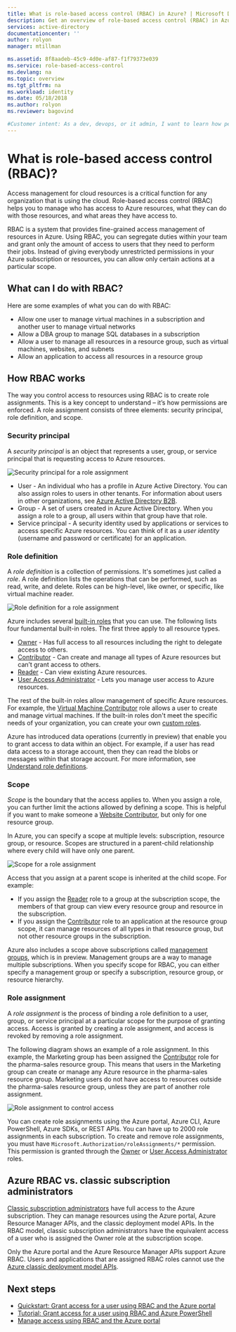 ```yaml
---
title: What is role-based access control (RBAC) in Azure? | Microsoft Docs
description: Get an overview of role-based access control (RBAC) in Azure. Use role assignments to control access to resources in Azure.
services: active-directory
documentationcenter: ''
author: rolyon
manager: mtillman

ms.assetid: 8f8aadeb-45c9-4d0e-af87-f1f79373e039
ms.service: role-based-access-control
ms.devlang: na
ms.topic: overview
ms.tgt_pltfrm: na
ms.workload: identity
ms.date: 05/18/2018
ms.author: rolyon
ms.reviewer: bagovind

#Customer intent: As a dev, devops, or it admin, I want to learn how permissions and roles work in Azure, so that I can better understand how to grant access to resources.
---
```


# What is role-based access control (RBAC)?

Access management for cloud resources is a critical function for any organization that is using the cloud. Role-based access control (RBAC) helps you to manage who has access to Azure resources, what they can do with those resources, and what areas they have access to.

RBAC is a system that provides fine-grained access management of resources in Azure. Using RBAC, you can segregate duties within your team and grant only the amount of access to users that they need to perform their jobs. Instead of giving everybody unrestricted permissions in your Azure subscription or resources, you can allow only certain actions at a particular scope.

## What can I do with RBAC?

Here are some examples of what you can do with RBAC:

- Allow one user to manage virtual machines in a subscription and another user to manage virtual networks
- Allow a DBA group to manage SQL databases in a subscription
- Allow a user to manage all resources in a resource group, such as virtual machines, websites, and subnets
- Allow an application to access all resources in a resource group

## How RBAC works

The way you control access to resources using RBAC is to create role assignments. This is a key concept to understand – it’s how permissions are enforced. A role assignment consists of three elements: security principal, role definition, and scope.

### Security principal

A *security principal* is an object that represents a user, group, or service principal that is requesting access to Azure resources.

![Security principal for a role assignment](./media/overview/rbac-security-principal.png)

- User - An individual who has a profile in Azure Active Directory. You can also assign roles to users in other tenants. For information about users in other organizations, see [Azure Active Directory B2B](/azure/active-directory/active-directory-b2b-what-is-azure-ad-b2b).
- Group - A set of users created in Azure Active Directory. When you assign a role to a group, all users within that group have that role. 
- Service principal - A security identity used by applications or services to access specific Azure resources. You can think of it as a *user identity* (username and password or certificate) for an application.

### Role definition

A *role definition* is a collection of permissions. It's sometimes just called a *role*. A role definition lists the operations that can be performed, such as read, write, and delete. Roles can be high-level, like owner, or specific, like virtual machine reader.

![Role definition for a role assignment](./media/overview/rbac-role-definition.png)

Azure includes several [built-in roles](built-in-roles.md) that you can use. The following lists four fundamental built-in roles. The first three apply to all resource types.

- [Owner](built-in-roles.md#owner) - Has full access to all resources including the right to delegate access to others.
- [Contributor](built-in-roles.md#contributor) - Can create and manage all types of Azure resources but can’t grant access to others.
- [Reader](built-in-roles.md#reader) - Can view existing Azure resources.
- [User Access Administrator](built-in-roles.md#user-access-administrator) - Lets you manage user access to Azure resources.

The rest of the built-in roles allow management of specific Azure resources. For example, the [Virtual Machine Contributor](built-in-roles.md#virtual-machine-contributor) role allows a user to create and manage virtual machines. If the built-in roles don't meet the specific needs of your organization, you can create your own [custom roles](custom-roles.md).

Azure has introduced data operations (currently in preview) that enable you to grant access to data within an object. For example, if a user has read data access to a storage account, then they can read the blobs or messages within that storage account. For more information, see [Understand role definitions](role-definitions.md).

### Scope

*Scope* is the boundary that the access applies to. When you assign a role, you can further limit the actions allowed by defining a scope. This is helpful if you want to make someone a [Website Contributor](built-in-roles.md#website-contributor), but only for one resource group.

In Azure, you can specify a scope at multiple levels: subscription, resource group, or resource. Scopes are structured in a parent-child relationship where every child will have only one parent.

![Scope for a role assignment](./media/overview/rbac-scope.png)

Access that you assign at a parent scope is inherited at the child scope. For example:

- If you assign the [Reader](built-in-roles.md#reader) role to a group at the subscription scope, the members of that group can view every resource group and resource in the subscription.
- If you assign the [Contributor](built-in-roles.md#contributor) role to an application at the resource group scope, it can manage resources of all types in that resource group, but not other resource groups in the subscription.

Azure also includes a scope above subscriptions called [management groups](../azure-resource-manager/management-groups-overview.md), which is in preview. Management groups are a way to manage multiple subscriptions. When you specify scope for RBAC, you can either specify a management group or specify a subscription, resource group, or resource hierarchy.

### Role assignment

A *role assignment* is the process of binding a role definition to a user, group, or service principal at a particular scope for the purpose of granting access. Access is granted by creating a role assignment, and access is revoked by removing a role assignment.

The following diagram shows an example of a role assignment. In this example, the Marketing group has been assigned the [Contributor](built-in-roles.md#contributor) role for the pharma-sales resource group. This means that users in the Marketing group can create or manage any Azure resource in the pharma-sales resource group. Marketing users do not have access to resources outside the pharma-sales resource group, unless they are part of another role assignment.

![Role assignment to control access](./media/overview/rbac-overview.png)

You can create role assignments using the Azure portal, Azure CLI, Azure PowerShell, Azure SDKs, or REST APIs. You can have up to 2000 role assignments in each subscription. To create and remove role assignments, you must have `Microsoft.Authorization/roleAssignments/*` permission. This permission is granted through the [Owner](built-in-roles.md#owner) or [User Access Administrator](built-in-roles.md#user-access-administrator) roles.

## Azure RBAC vs. classic subscription administrators
[Classic subscription administrators](../billing/billing-add-change-azure-subscription-administrator.md) have full access to the Azure subscription. They can manage resources using the Azure portal, Azure Resource Manager APIs, and the classic deployment model APIs. In the RBAC model, classic subscription administrators have the equivalent access of a user who is assigned the Owner role at the subscription scope.

Only the Azure portal and the Azure Resource Manager APIs support Azure RBAC. Users and applications that are assigned RBAC roles cannot use the [Azure classic deployment model APIs](../azure-resource-manager/resource-manager-deployment-model.md).

## Next steps

- [Quickstart: Grant access for a user using RBAC and the Azure portal](quickstart-assign-role-user-portal.md)
- [Tutorial: Grant access for a user using RBAC and Azure PowerShell](tutorial-role-assignments-user-powershell.md)
- [Manage access using RBAC and the Azure portal](role-assignments-portal.md)
